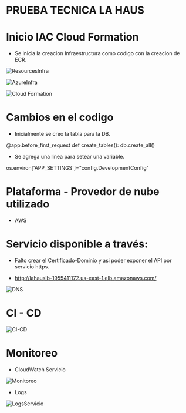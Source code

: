 # PRUEBA TECNICA LA HAUS

# Inicio IAC Cloud Formation
 
* Se inicia la creacion Infraestructura como codigo con la creacion de ECR.

![ResourcesInfra](https://user-images.githubusercontent.com/39314757/161884981-1f338ba8-1cf1-4589-a5b2-70200342896b.png)


![AzureInfra](https://user-images.githubusercontent.com/39314757/161885373-f9ccbfc2-fde2-4953-9773-d8cbf504188b.png)


![Cloud Formation](https://user-images.githubusercontent.com/39314757/161883807-f7420a27-fcf1-40f4-9451-cdc6bf990967.png)

# Cambios en el codigo

* Inicialmente se creo la tabla para la DB.

@app.before_first_request
def create_tables():
   db.create_all()
   
* Se agrega una linea para setear una variable.

os.environ['APP_SETTINGS']="config.DevelopmentConfig"

# Plataforma - Provedor de nube utilizado

* AWS

# Servicio disponible a través:

* Falto crear el Certificado-Dominio y asi poder exponer el API por servicio https.

* http://lahauslb-1955411172.us-east-1.elb.amazonaws.com/

![DNS](https://user-images.githubusercontent.com/39314757/161889168-8c443286-45ae-422a-b0e3-2b214982f119.png)

# CI - CD

![CI-CD](https://user-images.githubusercontent.com/39314757/161886125-96bfb6a6-c984-4e79-ba31-8a49a84e6533.png)

# Monitoreo

* CloudWatch Servicio

![Monitoreo](https://user-images.githubusercontent.com/39314757/161889702-9d0ba170-1e9c-4e32-8a37-ed799002ff72.png)

* Logs

![LogsServicio](https://user-images.githubusercontent.com/39314757/161889811-c6104c19-12a0-46df-bf76-400a806256a5.png)



